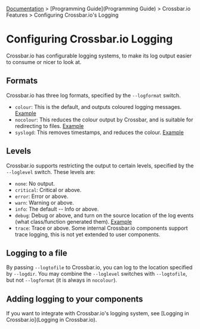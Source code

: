 [Documentation](.) > [Programming Guide](Programming Guide) > Crossbar.io Features > Configuring Crossbar.io's Logging

# Configuring Crossbar.io Logging

Crossbar.io has configurable logging systems, to make its log output easier to consume or nicer to look at.

## Formats

Crossbar.io has three log formats, specified by the ``--logformat`` switch.

* ``colour``: This is the default, and outputs coloured logging messages. [Example](https://asciinema.org/a/73tuxhtzl8yokk0pqstomyu1j)
* ``nocolour``: This reduces the colour output by Crossbar, and is suitable for redirecting to files. [Example](https://asciinema.org/a/eqx5dt291xuwjap2b3g6g8gql)
* ``syslogd``: This removes timestamps, and reduces the colour. [Example](https://asciinema.org/a/9ropoyi6k9hpr7l5sbesqutox)


## Levels

Crossbar.io supports restricting the output to certain levels, specified by the ``--loglevel`` switch.
These levels are:

* ``none``: No output.
* ``critical``: Critical or above.
* ``error``: Error or above.
* ``warn``: Warning or above.
* ``info``: The default -- Info or above.
* ``debug``: Debug or above, and turn on the source location of the log events (what class/function generated them). [Example](https://asciinema.org/a/bdt8linu408ihiq0fkqazx930)
* ``trace``: Trace or above. Some internal Crossbar.io components support trace logging, this is not yet extended to user components.


## Logging to a file

By passing ``--logtofile`` to Crossbar.io, you can log to the location specified by ``--logdir``.
You may combine the ``--loglevel`` switches with ``--logtofile``, but not ``--logformat`` (it is always in ``nocolour``).


## Adding logging to your components

If you want to integrate with Crossbar.io's logging system, see [Logging in Crossbar.io](Logging in Crossbar.io).